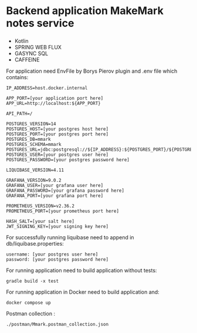 # Backend application MakeMark notes service

###
- Kotlin
- SPRING WEB FLUX
- GASYNC SQL
- CAFFEINE

For application need EnvFile by Borys Pierov plugin and .env file which contains:
```dotenv
IP_ADDRESS=host.docker.internal

APP_PORT=[your application port here]
APP_URL=http://localhost:${APP_PORT}

API_PATH=/

POSTGRES_VERSION=14
POSTGRES_HOST=[your postgres host here]
POSTGRES_PORT=[your postgres port here]
POSTGRES_DB=mmark
POSTGRES_SCHEMA=mmark
POSTGRES_URL=jdbc:postgresql://${IP_ADDRESS}:${POSTGRES_PORT}/${POSTGRES_DB}
POSTGRES_USER=[your postgres user here]
POSTGRES_PASSWORD=[your postgres password here]

LIQUIBASE_VERSION=4.11

GRAFANA_VERSION=9.0.2
GRAFANA_USER=[your grafana user here]
GRAFANA_PASSWORD=[your grafana password here]
GRAFANA_PORT=[your grafana port here]

PROMETHEUS_VERSION=v2.36.2
PROMETHEUS_PORT=[your prometheus port here]

HASH_SALT=[your salt here]
JWT_SIGNING_KEY=[your signing key here]
```

For successfully running liquibase need to append in db/liquibase.properties:
```dotenv
username: [your postgres user here]
password: [your postgres password here]
```

For running application need to build application without tests:
```dotenv
gradle build -x test
```

For running application in Docker need to build application and:
```dotenv
docker compose up
```

Postman collection :
```dotenv
./postman/Mmark.postman_collection.json
```